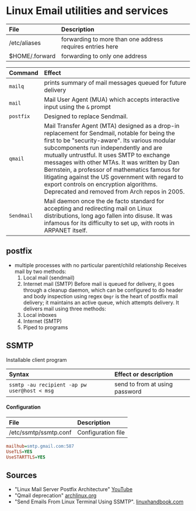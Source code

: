 # Linux Email utilities and services

File | Description
:--- | :---
/etc/aliases | forwarding to more than one address requires entries here
$HOME/.forward | forwarding to only one address

Command     | Effect
:---        | :---
`mailq`     | prints summary of mail messages queued for future delivery
`mail`      | Mail User Agent (MUA) which accepts interactive input using the `&` prompt
`postfix`   | Designed to replace Sendmail. 
`qmail`     | Mail Transfer Agent (MTA) designed as a drop-in replacement for Sendmail, notable for being the first to be "security-aware". Its various modular subcomponents run independently and are mutually untrustful. It uses SMTP to exchange messages with other MTAs. It was written by Dan Bernstein, a professor of mathematics famous for litigating against the US government with regard to export controls on encryption algorithms. Deprecated and removed from Arch repos in 2005.
`Sendmail`  | Mail daemon once the de facto standard for accepting and redirecting mail on Linux distributions, long ago fallen into disuse. It was infamous for its difficulty to set up, with roots in ARPANET itself.

## postfix
- multiple processes with no particular parent/child relationship
Receives mail by two methods:
  1. Local mail (sendmail)
  2. Internet mail (SMTP)
Before mail is queued for delivery, it goes through a cleanup daemon, which can be configured to do header and body inspection using regex
`Qmgr` is the heart of postfix mail delivery; it maintains an active queue, which attempts delivery. It delivers mail using three methods:
  1. Local inboxes
  2. Internet (SMTP)
  3. Piped to programs

## SSMTP
Installable client program

Syntax | Effect or description
:---   | :---
`ssmtp -au recipient -ap pw user@host < msg` | send <msg> to <recipient> from <user> at <host> using password <pw>

#### Configuration
File | Description
:--- | :---
/etc/ssmtp/ssmtp.conf | Configuration file

```ini
mailhub=smtp.gmail.com:587
UseTLS=YES
UseSTARTTLS=YES
```

## Sources
  - "Linux Mail Server Postfix Architecture" [YouTube](https://youtu.be/qhA8HuJBa64)
  - "Qmail deprecation" [archlinux.org](https://www.archlinux.org/news/qmail-deprecation/)
  - "Send Emails From Linux Terminal Using SSMTP". [linuxhandbook.com](https://linuxhandbook.com/linux-send-email-ssmtp/)
